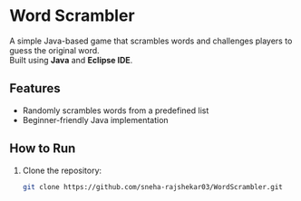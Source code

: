 # Word Scrambler

A simple Java-based game that scrambles words and challenges players to guess the original word.  
Built using **Java** and **Eclipse IDE**.

## Features
- Randomly scrambles words from a predefined list
- Beginner-friendly Java implementation

## How to Run
1. Clone the repository:
   ```bash
   git clone https://github.com/sneha-rajshekar03/WordScrambler.git
